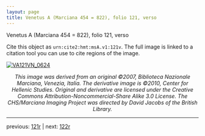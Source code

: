 ```yaml
---
layout: page
title: Venetus A (Marciana 454 = 822), folio 121, verso
---
```


Venetus A (Marciana 454 = 822), folio 121, verso

Cite this object as `urn:cite2:hmt:msA.v1:121v`.  The full image is linked to a citation tool you can use to cite regions of the image.

[![VA121VN_0624](http://www.homermultitext.org/iipsrv?IIIF=/project/homer/pyramidal/deepzoom/hmt/vaimg/2017a/VA121VN_0624.tif/full/800,/0/default.jpg)](http://www.homermultitext.org/ict2/?urn=urn:cite2:hmt:vaimg.2017a:VA121VN_0624) 

<p style="text-align: center; font-style: italic;">This image was derived from an original ©2007, Biblioteca Nazionale Marciana, Venezia, Italia. The derivative image is ©2010, Center for Hellenic Studies. Original and derivative are licensed under the Creative Commons Attribution-Noncommercial-Share Alike 3.0 License. The CHS/Marciana Imaging Project was directed by David Jacobs of the British Library.</p>

---

previous: [121r](../121r/) | next: [122r](../122r/)